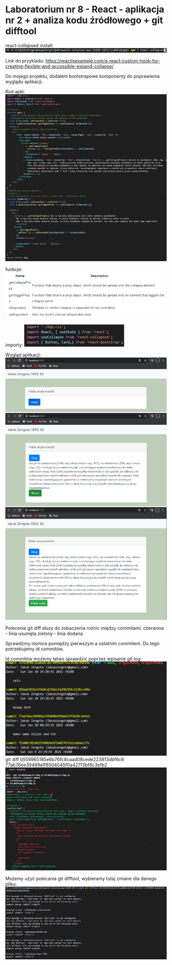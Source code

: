 # Laboratorium nr 8 -  React - aplikacja nr 2 + analiza kodu źródłowego + git difftool

react-collapsed install:
![](1.png)

Link do przykladu:
https://reactjsexample.com/a-react-custom-hook-for-creating-flexible-and-accessible-expand-collapse/

Do mojego projektu, dodałem bootstrapowe komponenty do poprawienia wyglądu aplikacji.

Kod apki:
![](img/10.png)


funkcje:
![qwe](img/2.png)

importy:
![](img/3.png)

Wygląd aplikacji:
![](img/4.png)
![](img/5.png)
![](img/6.png)

Polecenie git diff słuzy do zobaczenia rożnic między commitami.
czerwone - linia usunięta
zielony - linia dodana

Sprawdzmy róznice pomiędzy pierwszym a ostatnim commitem.
Do tego potrzebujemy id commitów.

Id commitów możemy łatwo sprawdzić poprzez wpisanie git log:
![](img/7.png)
git diff b559965185e6b76fc8caad08cede223813dbf6c6 77ab76ee39489a1f8504045f0a427f3bf8c3efb2
![](img/8.png)

Możemy użyć polecania git difftool, wybieramy tutaj zmiane dla danego pliku:
![](img/9.png)